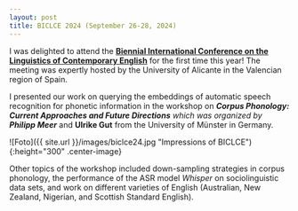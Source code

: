 ```yaml
---
layout: post
title: BICLCE 2024 (September 26-28, 2024)
---
```


I was delighted to attend the <a href="https://web.ua.es/es/biclce2024/presentacion.html" target="_blank" rel="noopener"><strong>Biennial International Conference on the Linguistics of Contemporary English</strong></a> for the first time this year! The meeting was expertly hosted by the University of Alicante in the Valencian region of Spain.

I presented our work on querying the embeddings of automatic speech recognition for phonetic information in the workshop on <i><strong>Corpus Phonology: Current Approaches and Future Directions</strong> which was organized by <strong>Philipp Meer</strong></i> and <strong>Ulrike Gut</strong> from the University of Münster in Germany.

![Foto]({{ site.url }}/images/biclce24.jpg "Impressions of BICLCE"){:height="300" .center-image}

Other topics of the workshop included down-sampling strategies in corpus phonology, the performance of the ASR model <i>Whisper</i> on sociolinguistic data sets, and work on different varieties of English (Australian, New Zealand, Nigerian, and Scottish Standard English).
